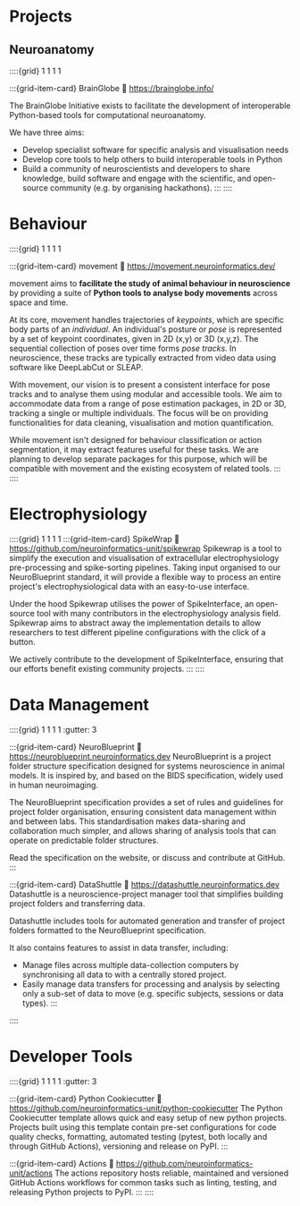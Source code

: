 # Projects
## Neuroanatomy
::::{grid} 1 1 1 1

:::{grid-item-card} BrainGlobe
:link: https://brainglobe.info/

The BrainGlobe Initiative exists to facilitate the development of interoperable Python-based tools for computational neuroanatomy.

We have three aims:

* Develop specialist software for specific analysis and visualisation needs
* Develop core tools to help others to build interoperable tools in Python
* Build a community of neuroscientists and developers to share knowledge, build software and engage with the scientific, and open-source community (e.g. by organising hackathons).
:::
::::

# Behaviour
::::{grid} 1 1 1 1

:::{grid-item-card} movement
:link: https://movement.neuroinformatics.dev/

movement aims to **facilitate the study of animal behaviour in neuroscience** by providing a suite of **Python tools to analyse body movements** across space and time.

At its core, movement handles trajectories of *keypoints*, which are specific body parts of an *individual*. An individual's posture or *pose* is represented by a set of keypoint coordinates, given in 2D (x,y) or 3D (x,y,z). The sequential collection of poses over time forms *pose tracks*. In neuroscience, these tracks are typically extracted from video data using software like DeepLabCut or SLEAP.

With movement, our vision is to present a consistent interface for pose tracks and to analyse them using modular and accessible tools. We aim to accommodate data from a range of pose estimation packages, in 2D or 3D, tracking a single or multiple individuals. The focus will be on providing functionalities for data cleaning, visualisation and motion quantification.

While movement isn't designed for behaviour classification or action segmentation, it may extract features useful for these tasks. We are planning to develop separate packages for this purpose, which will be compatible with movement and the existing ecosystem of related tools.
:::
::::

# Electrophysiology
::::{grid} 1 1 1 1
:::{grid-item-card} SpikeWrap
:link: https://github.com/neuroinformatics-unit/spikewrap
Spikewrap is a tool to simplify the execution and visualisation of extracellular electrophysiology pre-processing and spike-sorting pipelines. Taking input organised to our NeuroBlueprint standard, it will provide a flexible way to process an entire project's electrophysiological data with an easy-to-use interface.

Under the hood Spikewrap utilises the power of SpikeInterface, an open-source tool with many contributors in the electrophysiology analysis field. Spikewrap aims to abstract away the implementation details to allow researchers to test different pipeline configurations with the click of a button.

We actively contribute to the development of SpikeInterface, ensuring that our efforts benefit existing community projects.
:::
::::

# Data Management
::::{grid} 1 1 1 1
:gutter: 3

:::{grid-item-card} NeuroBlueprint
:link: https://neuroblueprint.neuroinformatics.dev
NeuroBlueprint is a project folder structure specification designed for systems neuroscience in animal models.
It is inspired by, and based on the BIDS specification, widely used in human neuroimaging.

The NeuroBlueprint specification provides a set of rules and guidelines for project folder organisation, ensuring consistent data management within and between labs.
This standardisation makes data-sharing and collaboration much simpler, and allows sharing of analysis tools that can operate on predictable folder structures.

Read the specification on the website, or discuss and contribute at GitHub.
:::

:::{grid-item-card} DataShuttle
:link: https://datashuttle.neuroinformatics.dev
Datashuttle is a neuroscience-project manager tool that simplifies building project folders and transferring data.

Datashuttle includes tools for automated generation and transfer of project folders formatted to the NeuroBlueprint specification.

It also contains features to assist in data transfer, including:
* Manage files across multiple data-collection computers by synchronising
  all data to with a centrally stored project.
* Easily manage data transfers for processing and analysis by selecting only a sub-set of data to move (e.g. specific subjects, sessions or data types).
:::

::::

# Developer Tools
::::{grid} 1 1 1 1
:gutter: 3

:::{grid-item-card} Python Cookiecutter
:link: https://github.com/neuroinformatics-unit/python-cookiecutter
The Python Cookiecutter template allows quick and easy setup of new python projects.
Projects built using this template contain pre-set configurations for code quality checks, formatting,
automated testing (pytest, both locally and through GitHub Actions), versioning and release on PyPI.
:::

:::{grid-item-card} Actions
:link: https://github.com/neuroinformatics-unit/actions
The actions repository hosts reliable, maintained and versioned GitHub Actions
workflows for common tasks such as linting, testing, and releasing Python projects to PyPI.
:::
::::
